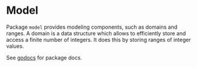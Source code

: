 # Model

Package `model` provides modeling components, such as domains and ranges. A
domain is a data structure which allows to efficiently store and access a finite
number of integers. It does this by storing ranges of integer values.

See [godocs][godocs] for package docs.

[godocs]: https://pkg.go.dev/github.com/nextmv-io/sdk/model
